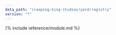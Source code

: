 ```yaml
---
data_path: "sleeping-king-studios/yard/registry"
version: "*"
---
```


{% include reference/module.md %}
